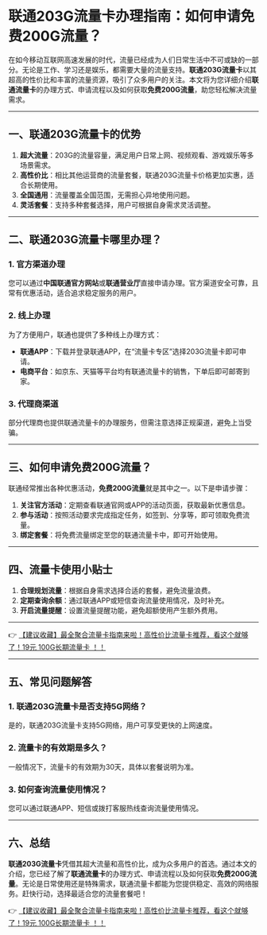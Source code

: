 # 联通203G流量卡办理指南：如何申请免费200G流量？

在如今移动互联网高速发展的时代，流量已经成为人们日常生活中不可或缺的一部分。无论是工作、学习还是娱乐，都需要大量的流量支持。**联通203G流量卡**以其超高的性价比和丰富的流量资源，吸引了众多用户的关注。本文将为您详细介绍**联通流量卡**的办理方式、申请流程以及如何获取**免费200G流量**，助您轻松解决流量需求。

---

## 一、联通203G流量卡的优势

1. **超大流量**：203G的流量容量，满足用户日常上网、视频观看、游戏娱乐等多场景需求。  
2. **高性价比**：相比其他运营商的流量套餐，联通203G流量卡价格更加实惠，适合长期使用。  
3. **全国通用**：流量覆盖全国范围，无需担心异地使用问题。  
4. **灵活套餐**：支持多种套餐选择，用户可根据自身需求灵活调整。

---

## 二、联通203G流量卡哪里办理？

### 1. 官方渠道办理  
您可以通过**中国联通官方网站**或**联通营业厅**直接申请办理。官方渠道安全可靠，且常有优惠活动，适合追求稳定服务的用户。

### 2. 线上办理  
为了方便用户，联通也提供了多种线上办理方式：  
- **联通APP**：下载并登录联通APP，在“流量卡专区”选择203G流量卡即可申请。  
- **电商平台**：如京东、天猫等平台均有联通流量卡的销售，下单后即可邮寄到家。

### 3. 代理商渠道  
部分代理商也提供联通流量卡的办理服务，但需注意选择正规渠道，避免上当受骗。

---

## 三、如何申请免费200G流量？

联通经常推出各种优惠活动，**免费200G流量**就是其中之一。以下是申请步骤：  
1. **关注官方活动**：定期查看联通官网或APP的活动页面，获取最新优惠信息。  
2. **参与活动**：按照活动要求完成指定任务，如签到、分享等，即可领取免费流量。  
3. **绑定套餐**：将免费流量绑定至您的联通流量卡中，即可开始使用。

---

## 四、流量卡使用小贴士

1. **合理规划流量**：根据自身需求选择合适的套餐，避免流量浪费。  
2. **定期查询余额**：通过联通APP或短信查询流量使用情况，及时补充。  
3. **开启流量提醒**：设置流量提醒功能，避免超额使用产生额外费用。

---

👉 [【建议收藏】最全聚合流量卡指南来啦！高性价比流量卡推荐，看这个就够了！19元 100G长期流量卡 ！！](https://bit.ly/Liuliangka)

---

## 五、常见问题解答

### 1. 联通203G流量卡是否支持5G网络？  
是的，联通203G流量卡支持5G网络，用户可享受更快的上网速度。

### 2. 流量卡的有效期是多久？  
一般情况下，流量卡的有效期为30天，具体以套餐说明为准。

### 3. 如何查询流量使用情况？  
您可以通过联通APP、短信或拨打客服热线查询流量使用情况。

---

## 六、总结

**联通203G流量卡**凭借其超大流量和高性价比，成为众多用户的首选。通过本文的介绍，您已经了解了**联通流量卡**的办理方式、申请流程以及如何获取**免费200G流量**。无论是日常使用还是特殊需求，联通流量卡都能为您提供稳定、高效的网络服务。赶快行动，选择最适合您的流量套餐吧！

👉 [【建议收藏】最全聚合流量卡指南来啦！高性价比流量卡推荐，看这个就够了！19元 100G长期流量卡 ！！](https://bit.ly/Liuliangka)